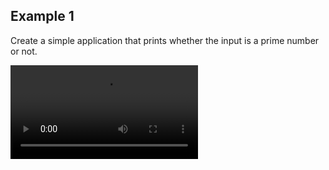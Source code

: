 ## Example 1

Create a simple application that prints whether the input is a prime number or not.

<div>
  <video autoplay controls src="https://user-images.githubusercontent.com/54884571/156785472-0c8c094c-8863-45ef-b9ab-21fb2a8408d0.mp4"></video>
</div>

